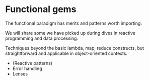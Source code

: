 # Functional gems

The functional paradigm has merits and patterns worth importing.

We will share some we have picked up during dives in reactive programming and data processing.

Techniques beyond the basic lambda, map, reduce constructs, but straightforward and applicable in object-oriented
contexts.

* (Reactive patterns)
* Error handling
* Lenses
